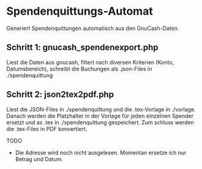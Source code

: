 Spendenquittungs-Automat
========================

Generiert Spendenquittungen automatisch aus den GnuCash-Daten.


Schritt 1: gnucash_spendenexport.php
------------------------------------

Liest die Daten aus gnucash, filtert nach diversen Kriterien (Konto, Datumsbereich), schreibt die
Buchungen als .json-Files in ./spendenquittung


Schritt 2: json2tex2pdf.php
---------------------------

Liest die JSON-Files in ./spendenquittung und die .tex-Vorlage in ./vorlage. Danach werden die
Platzhalter in der Vorlage für jeden einzelnen Spender ersetzt und as .tex in ./spendenquittung
gespeichert. Zum schluss werden die .tex-Files in PDF konvertiert.

TODO
- Die Adresse wird noch nicht ausgelesen. Momentan ersetze ich nur Betrag und Datum.
